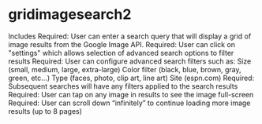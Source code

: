 gridimagesearch2
================
Includes
Required: User can enter a search query that will display a grid of image results from the Google Image API.
Required: User can click on "settings" which allows selection of advanced search options to filter results
Required: User can configure advanced search filters such as:
Size (small, medium, large, extra-large)
Color filter (black, blue, brown, gray, green, etc...)
Type (faces, photo, clip art, line art)
Site (espn.com)
Required: Subsequent searches will have any filters applied to the search results
Required: User can tap on any image in results to see the image full-screen
Required: User can scroll down “infinitely” to continue loading more image results (up to 8 pages)
